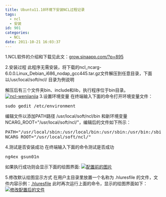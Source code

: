 ```yaml
---
title: Ubuntu11.10环境下安装NCL过程记录
tags:
  - ncl
  - 安装
id: 901
categories:
  - NCL
date: 2011-10-21 16:03:37
---
```


1.NCL软件的介绍和下载见此文：[grow.sinaapp.com/?p=895](http://grow.sinaapp.com/?p=895)

2.安装过程
   此程序无需安装，将下载的ncl_ncarg-6.0.0.Linux_Debian_i686_nodap_gcc445.tar.gz文件解压到任意目录，下面以/usr/local/soft/ncl/ 目录为例说明

   解压后有三个文件夹bin、include和lib，执行程序位于bin目录。
[![ncl-wenjianjia](http://grow-wordpress.stor.sinaapp.com/uploads/2011/10/ncl-wenjianjia.png "ncl文件夹结构")](http://grow-wordpress.stor.sinaapp.com/uploads/2011/10/ncl-wenjianjia.png)
3.设置环境变量
   在终端输入下面的命令打开环境变量文件：
<pre lang='bash'>
sudo gedit /etc/environment
</pre>

编辑文件以添加PATH路径 /usr/local/soft/ncl/bin 和新环境变量NCARG_ROOT="/usr/local/soft/ncl/"，编辑后的文件如下所示：
<pre lang='ini'>
PATH="/usr/local/sbin:/usr/local/bin:/usr/sbin:/usr/bin:/sbin:/bin:/usr/games:/usr/local/soft/ncl/bin"
NCARG_ROOT="/usr/local/soft/ncl/"
</pre>

4.测试是否安装成功
在终端输入下面的命令测试是否成功
<pre lang='bash'>
ng4ex gsun01n
</pre>

如果执行成功则会显示下面的绘图界面:
[![配置前的图片](http://grow-wordpress.stor.sinaapp.com/uploads/2011/10/before-peizhi.png "before-peizhi")](http://grow-wordpress.stor.sinaapp.com/uploads/2011/10/before-peizhi.png)

5.修改默认绘图显示方式
在用户主目录里放置一个名称为 .hluresfile 的文件，文件内容示例：[.hluresfile](http://www.ncl.ucar.edu/Document/Graphics/hluresfile)
此时再次运行上面的命令，显示的绘图界面如下：
[![修改配置后的文件](http://grow-wordpress.stor.sinaapp.com/uploads/2011/10/after-peizhi.png "after-peizhi")](http://grow-wordpress.stor.sinaapp.com/uploads/2011/10/after-peizhi.png)
